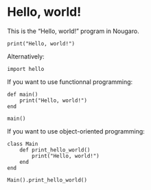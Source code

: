 # Hello, world!

This is the “Hello, world!” program in Nougaro.

```nougaro
print("Hello, world!")
```

Alternatively:
```nougaro
import hello
```

If you want to use functionnal programming:
```nougaro
def main()
    print("Hello, world!")
end

main()
```

If you want to use object-oriented programming:
```nougaro
class Main
    def print_hello_world()
        print("Hello, world!")
    end
end

Main().print_hello_world()
```
